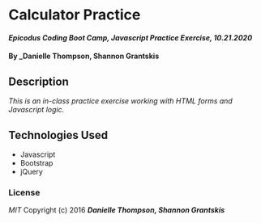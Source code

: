 # Calculator Practice

#### _Epicodus Coding Boot Camp, Javascript Practice Exercise, 10.21.2020_

#### By _Danielle Thompson, Shannon Grantskis

## Description

_This is an in-class practice exercise working with HTML forms and Javascript logic._

## Technologies Used

* Javascript
* Bootstrap 
* jQuery

### License

*MIT* Copyright (c) 2016 **_Danielle Thompson, Shannon Grantskis_**
